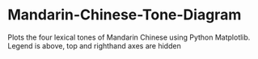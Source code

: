 # Mandarin-Chinese-Tone-Diagram
Plots the four lexical tones of Mandarin Chinese using Python Matplotlib. Legend is above, top and righthand axes are hidden
